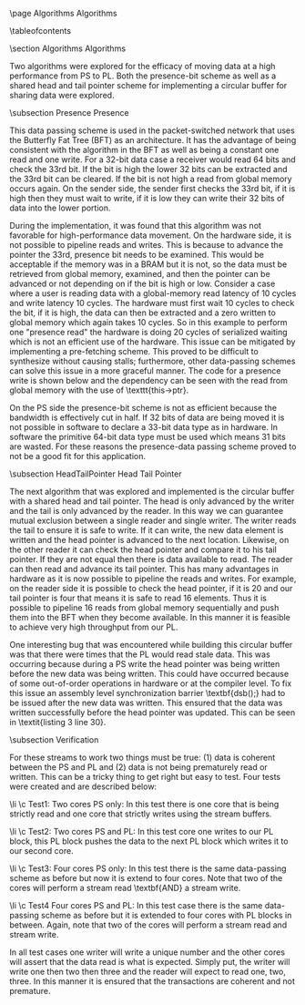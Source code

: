 \page Algorithms Algorithms
<!-- @subpage subsubsystem1 -->

\tableofcontents

\section Algorithms Algorithms

Two algorithms were explored for the efficacy of moving data at a high performance from PS to PL. Both the presence-bit scheme as well as a shared head and tail pointer scheme for implementing a circular buffer for sharing data were explored. 

\subsection Presence Presence

<!--  \begin{figure}[H]
	\centering
	\includegraphics[width=0.3\textwidth]{pics/presence_buffer.PNG}
	\caption{\small{Presence buffer}}
	\label{fig:fig12}
\end{figure} -->


This data passing scheme is used in the packet-switched network that uses the Butterfly Fat Tree (BFT) as an architecture. It has the advantage of being consistent with the algorithm in
the BFT as well as being a constant one read and one write. For a 32-bit data case a receiver would read 64 bits and check the 33rd bit. If the bit is high the lower 32 bits can be extracted and the 33rd bit can be cleared. If the bit is not high a read from global memory occurs again. On the sender side, the sender first checks the 33rd bit, if it is high then they must wait to write, if it is low they can write their 32 bits of data into the lower portion.

During the implementation, it was found that this algorithm was not favorable for high-performance data movement. On the hardware side, it is not possible to pipeline reads and writes. This is because to advance the pointer the 33rd, presence bit needs to be examined. This would be acceptable if the memory was in a BRAM but it is not, so the data must be retrieved from global memory, examined, and then the pointer can be advanced or not depending on if the bit is high or low. Consider a case where a user is reading data with a global-memory read latency of 10 cycles and write latency 10 cycles. The hardware must first wait 10 cycles to check the bit, if it is high, the data can then be extracted and a zero written to global memory which again takes 10 cycles. So in this example to perform one "presence read" the hardware is doing 20 cycles of serialized waiting which is not an efficient use of the hardware. This issue can be mitigated by implementing a pre-fetching scheme. This proved to be difficult to synthesize without causing stalls; furthermore, other data-passing schemes can solve this issue in a more graceful manner. The code for a presence write is shown below and the dependency can be seen with the read from global memory with the use of \texttt{this->ptr}.

<!-- \lstinputlisting[language=C,caption={\small{Presence\_Write}},label=PresenceWrite]{code/presence_write.txt} -->

On the PS side the presence-bit scheme is not as efficient because the bandwidth is effectively cut in half. If 32 bits of data are being moved it is not possible in software to declare a 33-bit data type as in hardware. In software the primitive 64-bit data type must be used which means 31 bits are wasted. For these reasons the presence-data passing scheme proved to not be a good fit for this application.

\subsection HeadTailPointer Head Tail Pointer

<!--  \begin{figure}[H]
	\centering
	\includegraphics[width=0.3\textwidth]{pics/circular.PNG}
	\caption{\small{Circular buffer}}
	\label{fig:fig13}
\end{figure} -->

The next algorithm that was explored and implemented is the circular buffer with a shared head and tail pointer. The head is only advanced by the writer and the tail is only advanced by the reader. In this way we can guarantee mutual exclusion between a single reader and single writer. The writer reads the tail to ensure it is safe to write. If it can write, the new data element is written and the head pointer is advanced to the next location. Likewise, on the other reader it can check the head pointer and compare it to his tail pointer. If they are not equal then there is data available to read. The reader can then read and advance its tail pointer. This has many advantages in hardware as it is now possible to pipeline the reads and writes. For example, on the reader side it is possible to check the head pointer, if it is 20 and our tail pointer is four that means it is safe to read 16 elements. Thus it is possible to pipeline 16 reads from global memory sequentially and push them into the BFT when they become available. In this manner it is feasible to achieve very high throughput from our PL.


<!-- \lstinputlisting[language=C,caption={\small{PL\_Circular\_Write}},label=PLCircularWrite]{code/circ_write.txt} -->

One interesting bug that was encountered while building this circular buffer was that there were times that the PL would read stale data. This was occurring because during a PS write the head pointer was being written before the new data was being written. This could have occurred because of some out-of-order operations in hardware or at the compiler level. To fix this issue an assembly level synchronization barrier \textbf{dsb();} had to be issued after the new data was written. This ensured that the data was written successfully before the head pointer was updated. This can be seen in \textit{listing 3 line 30}.
<!-- 
%\begin{figure}[H]
%	\centering
%	\includegraphics[width=0.8\textwidth]{pics/circ_write.PNG}
%	\caption{PS Circular Write}
%	\label{fig:fig16}
%\end{figure}   -->

<!-- \pagebreak -->

<!-- \lstinputlisting[language=C,caption={\small{PS\_Circular\_Write}},label=PSCircularWrite]{code/stream_read.txt} -->

\subsection Verification

For these streams to work two things must be true: (1) data is coherent between the PS and PL and (2) data is not being prematurely read or written. This can be a tricky thing to get right but easy to test. Four tests were created and are described below:

\li \c Test1: Two cores PS only:
In this test there is one core that is being strictly read and one core that strictly writes using the stream buffers.
	
<!-- 	\begin{figure}[H]
		\centering
		\includegraphics[width=0.3\textwidth]{pics/2corePS.png}
		\caption{\small{2-core test}}
		\label{fig:fig14}
	\end{figure} -->
	
\li \c Test2: Two cores PS and PL:
In this test core one writes to our PL block, this PL block pushes the data to the next PL block which writes it to our second core.

<!-- 	\begin{figure}[H]
		\centering
		\includegraphics[width=0.3\textwidth]{pics/2corePL.png}
		\caption\small{{2-core test}}
		\label{fig:fig15}
	\end{figure} -->
	
	
\li \c Test3: Four cores PS only:
In this test there is the same data-passing scheme as before but now it is extend to four cores. Note that two of the cores will perform a stream read \textbf{AND} a stream write.
	
<!-- 	\begin{figure}[H]
		\centering 
		\includegraphics[width=0.7\textwidth]{pics/4corePS.PNG}
		\caption\small{{4-core PS test}}
		\label{fig:fig16}
	\end{figure} -->

\li \c Test4 Four cores PS and PL:
In this test case there is the same data-passing scheme as before but it is extended to four cores with PL blocks in between. Again, note that two of the cores will perform a stream read and stream write.
	
<!-- 	\begin{figure}[H]
		\centering
		\includegraphics[width=0.7\textwidth]{pics/4corePL.PNG}
		\caption{\small{4-core PL test}}
		\label{fig:fig17}
	\end{figure}
 -->	

In all test cases one writer will write a unique number and the other cores will assert that the data read is what is expected. Simply put, the writer will write one then two then three and the reader will expect to read one, two, three. In this manner it is ensured that the transactions are coherent and not premature.